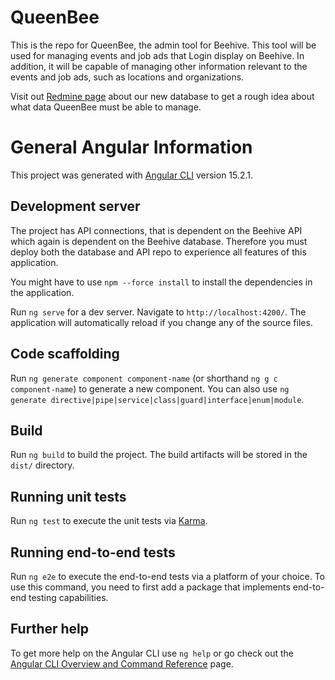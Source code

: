 # QueenBee

This is the repo for QueenBee, the admin tool for Beehive. This tool will be used for managing events and job ads that Login display on Beehive.
In addition, it will be capable of managing other information relevant to the events and job ads, such as locations and organizations.

Visit out [Redmine page](https://redmine.login.no/projects/tekkom/wiki/02_-_Database_design) about our new database to get a rough idea about what data QueenBee must be able to manage.

# General Angular Information

This project was generated with [Angular CLI](https://github.com/angular/angular-cli) version 15.2.1.

## Development server
The project has API connections, that is dependent on the Beehive API which again is dependent on the Beehive database. Therefore you must deploy both the database and API repo to experience all features of this application.

You might have to use `npm --force install` to install the dependencies in the application. 

Run `ng serve` for a dev server. Navigate to `http://localhost:4200/`. The application will automatically reload if you change any of the source files.

## Code scaffolding

Run `ng generate component component-name` (or shorthand `ng g c component-name`) to generate a new component. You can also use `ng generate directive|pipe|service|class|guard|interface|enum|module`.

## Build

Run `ng build` to build the project. The build artifacts will be stored in the `dist/` directory.

## Running unit tests

Run `ng test` to execute the unit tests via [Karma](https://karma-runner.github.io).

## Running end-to-end tests

Run `ng e2e` to execute the end-to-end tests via a platform of your choice. To use this command, you need to first add a package that implements end-to-end testing capabilities.

## Further help

To get more help on the Angular CLI use `ng help` or go check out the [Angular CLI Overview and Command Reference](https://angular.io/cli) page.
